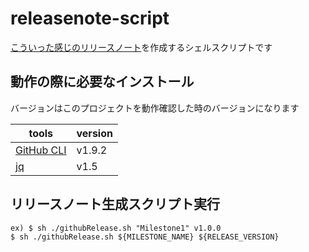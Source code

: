 # releasenote-script

[こういった感じのリリースノート](https://github.com/bu-tokumitsu/releasenote-script/releases/tag/v1.0.0)を作成するシェルスクリプトです


## 動作の際に必要なインストール

バージョンはこのプロジェクトを動作確認した時のバージョンになります

| tools | version |
| --- | --- |
| [GitHub CLI](https://cli.github.com/) | v1.9.2 | 
| [jq](https://stedolan.github.io/jq/download/) | v1.5 |

## リリースノート生成スクリプト実行

```
ex) $ sh ./githubRelease.sh "Milestone1" v1.0.0
$ sh ./githubRelease.sh ${MILESTONE_NAME} ${RELEASE_VERSION}
```
